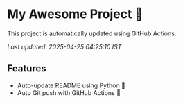 # My Awesome Project 🚀

This project is automatically updated using GitHub Actions.

_Last updated: 2025-04-25 04:25:10 IST_

## Features
- Auto-update README using Python 🐍
- Auto Git push with GitHub Actions 🤖
